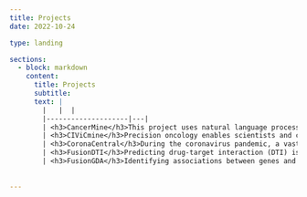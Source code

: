 ```yaml
---
title: Projects
date: 2022-10-24

type: landing

sections:
  - block: markdown
    content:
      title: Projects
      subtitle: 
      text: |
        |   |  |
        |--------------------|---|
        | <h3>CancerMine</h3>This project uses natural language processing to identify cancer genes and their roles in different cancers (e.g. as drivers, oncogenes or tumor suppressors). This information can be used to help identify important cancer mutations and understanding the underlying genetics of different cancer types. This work was published in <a href="https://doi.org/10.1038/s41592-019-0422-y">Nature Methods</a>. The dataset can be explored through <a href="http://bionlp.bcgsc.ca/cancermine/">this web viewer</a>, the code is available at <a href="https://github.com/jakelever/cancermine">GitHub</a> and the dataset is available at <a href="https://doi.org/10.5281/zenodo.1156241">Zenodo</a> | ![icon for the cancer mine project](cancermine.jpg) |
        | <h3>CIViCmine</h3>Precision oncology enables scientists and clinicians to probe the genetics of individual patients' tumours. But the clinical relevance of each mutation can be hard to ascertain and reference to the latest research is often required. The CIViC database aims to curate this expert knowledge. As part of this, the CIViCmine project uses natural language processing to identify mentions of cancer mutations and their clinical impacts. This work was published in <a href="https://doi.org/10.1186/s13073-019-0686-y">Genome Medicine</a>. The dataset can be explored through <a href="http://bionlp.bcgsc.ca/civicmine/">this web viewer</a>, the code is available at <a href="https://github.com/jakelever/civicmine">GitHub</a> and the dataset is available at <a href="https://doi.org/10.5281/zenodo.1472826">Zenodo</a>. | ![icon for the civicmine project](civicmine.jpg) |
        | <h3>CoronaCentral</h3>During the coronavirus pandemic, a vast number of research papers were published related to COVID-19. The Corona Central resource categorized these using a BERT-based classifier along with a unique dataset of categorized documents. It provided a portal to explore these research papers. This work was published in <a href="https://doi.org/10.1073/pnas.2100766118">PNAS</a>. The code can be accessed at <a href="https://github.com/jakelever/corona-ml">GitHub</a> and the corpus of documents at <a href="https://doi.org/10.5281/zenodo.4383289">Zenodo</a>. | ![icon for the corona central project](coronacentral.jpg) |
        | <h3>FusionDTI</h3>Predicting drug-target interaction (DTI) is critical in the drug discovery process. Despite remarkable advances in recent DTI models through the integration of representations from diverse drug and target encoders, such models often struggle to capture the fine-grained interactions between drugs and protein. To address this issue, we introduce a novel model, called FusionDTI, which uses a token-level Fusion module to effectively learn fine-grained information for Drug-Target Interaction. This work was published in <a href="https://zhaohanm.github.io/FusionDTI.github.io/">ICML 2024 AI for Science Workshop</a>. The code can be accessed at <a href="https://github.com/zhaohanm/fusiondti">GitHub</a> and the demo at <a href="https://huggingface.co/spaces/Gla-AI4BioMed-Lab/FusionDTI">Hugging Face</a>. | ![icon for the FusionDTI project](FusionDTI.png) |
        | <h3>FusionGDA</h3>Identifying associations between genes and diseases is critical for diagnosis, prevention, prognosis and drug development. We propose a novel FusionGDA model, which utilises a pre-training phase with a fusion module to enrich the gene and disease semantic representations encoded by pre-trained language models. This work was published in <a href="https://academic.oup.com/bib/article/25/5/bbae380/7735275">Briefings in Bioinformatics</a>. The code can be accessed at <a href="https://github.com/ZhaohanM/FusionGDA">GitHub</a> and the demo at <a href="https://huggingface.co/spaces/Gla-AI4BioMed-Lab/FusionGDA">Hugging Face</a>. | ![icon for the FusionGDA project](FusionGDA.jpg)|
        
        
---
```

